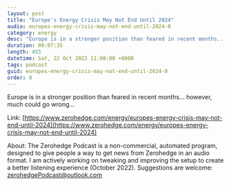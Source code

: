 ```yaml
---
layout: post
title: "Europe's Energy Crisis May Not End Until 2024"
audio: europes-energy-crisis-may-not-end-until-2024-0
category: energy
desc: "Europe is in a stronger position than feared in recent months... however, much could go wrong..."
duration: 00:07:35
length: 455
datetime: Sat, 22 Oct 2022 11:00:00 +0000
tags: podcast
guid: europes-energy-crisis-may-not-end-until-2024-0
order: 0
---
```

Europe is in a stronger position than feared in recent months... however, much could go wrong...

Link: [https://www.zerohedge.com/energy/europes-energy-crisis-may-not-end-until-2024](https://www.zerohedge.com/energy/europes-energy-crisis-may-not-end-until-2024)

About: The Zerohedge Podcast is a non-commercial, automated program, designed to give people a way to get news from Zerohedge in an audio format.  I am actively working on tweaking and improving the setup to create a better listening experience (October 2022).  Suggestions are welcome: [zerohedgePodcast@outlook.com](mailto:zerohedgePodcast@outlook.com)